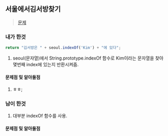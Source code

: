 ## 서울에서김서방찾기
> [문제](https://programmers.co.kr/learn/challenge_codes/104)
### 내가 한것
```javascript
return "김서방은 " + seoul.indexOf('Kim') + "에 있다";
```
1. seoul(문자열)에서 String.prototype.indexOf 함수로 Kim이라는 문자열을 찾아 몇번째 index에 있는지 반환시켜줌.
#### 문제점 및 알아둘점
1. ㅎㅎ;
### 남이 한것
1. 대부분 indexOf 함수를 사용.
#### 문제점 및 알아둘점